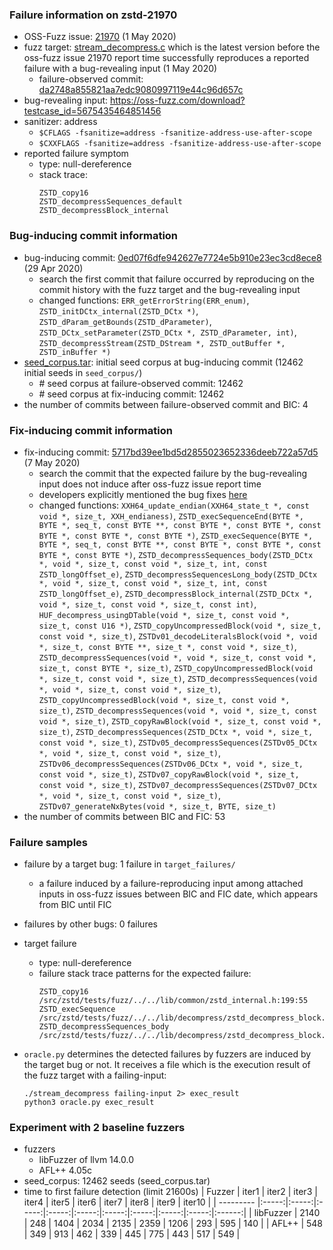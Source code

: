 ### Failure information on zstd-21970
- OSS-Fuzz issue: [21970](https://bugs.chromium.org/p/oss-fuzz/issues/detail?id=21970) (1 May 2020) 
- fuzz target: [stream_decompress.c](https://github.com/facebook/zstd/blob/da2748a855821aa7edc9080997119e44c96d657c/tests/fuzz/stream_decompress.c) which is the latest version before the oss-fuzz issue 21970 report time successfully reproduces a reported failure with a bug-revealing input (1 May 2020)
    - failure-observed commit: [da2748a855821aa7edc9080997119e44c96d657c](https://github.com/facebook/zstd/commit/da2748a855821aa7edc9080997119e44c96d657c) 
- bug-revealing input: https://oss-fuzz.com/download?testcase_id=5675435464851456
- sanitizer: address
    - `$CFLAGS -fsanitize=address -fsanitize-address-use-after-scope`
    - `$CXXFLAGS -fsanitize=address -fsanitize-address-use-after-scope`
- reported failure symptom 
    - type: null-dereference
    - stack trace:  
		```
		ZSTD_copy16  
		ZSTD_decompressSequences_default  
		ZSTD_decompressBlock_internal 
		```

### Bug-inducing commit information
- bug-inducing commit: [0ed07f6dfe942627e7724e5b910e23ec3cd8ece8](https://github.com/facebook/zstd/commit/0ed07f6dfe942627e7724e5b910e23ec3cd8ece8) (29 Apr 2020)
    - search the first commit that failure occurred by reproducing on the commit history with the fuzz target and the bug-revealing input
	- changed functions: `ERR_getErrorString(ERR_enum)`, `ZSTD_initDCtx_internal(ZSTD_DCtx *)`, `ZSTD_dParam_getBounds(ZSTD_dParameter)`, `ZSTD_DCtx_setParameter(ZSTD_DCtx *, ZSTD_dParameter, int)`, `ZSTD_decompressStream(ZSTD_DStream *, ZSTD_outBuffer *, ZSTD_inBuffer *)`
- [seed_corpus.tar](https://drive.google.com/file/d/1nCL1dTU1PPX-Bha9VJNp-Rekb5oNC5y0/view?usp=share_link): initial seed corpus at bug-inducing commit (12462 initial seeds in `seed_corpus/`)
	- \# seed corpus at failure-observed commit: 12462
	- \# seed corpus at fix-inducing commit: 12462
- the number of commits between failure-observed commit and BIC: 4

### Fix-inducing commit information
- fix-inducing commit: [5717bd39ee1bd5d2855023652336deeb722a57d5](https://github.com/facebook/zstd/commit/5717bd39ee1bd5d2855023652336deeb722a57d5) (7 May 2020)
    - search the commit that the expected failure by the bug-revealing input does not induce after oss-fuzz issue report time
	- developers explicitly mentioned the bug fixes [here](https://github.com/facebook/zstd/commit/5717bd39ee1bd5d2855023652336deeb722a57d5)
	- changed functions: `XXH64_update_endian(XXH64_state_t *, const void *, size_t, XXH_endianess)`, `ZSTD_execSequenceEnd(BYTE *, BYTE *, seq_t, const BYTE **, const BYTE *, const BYTE *, const BYTE *, const BYTE *, const BYTE *)`, `ZSTD_execSequence(BYTE *, BYTE *, seq_t, const BYTE **, const BYTE *, const BYTE *, const BYTE *, const BYTE *)`, `ZSTD_decompressSequences_body(ZSTD_DCtx *, void *, size_t, const void *, size_t, int, const ZSTD_longOffset_e)`, `ZSTD_decompressSequencesLong_body(ZSTD_DCtx *, void *, size_t, const void *, size_t, int, const ZSTD_longOffset_e)`, `ZSTD_decompressBlock_internal(ZSTD_DCtx *, void *, size_t, const void *, size_t, const int)`, `HUF_decompress_usingDTable(void *, size_t, const void *, size_t, const U16 *)`, `ZSTD_copyUncompressedBlock(void *, size_t, const void *, size_t)`, `ZSTDv01_decodeLiteralsBlock(void *, void *, size_t, const BYTE **, size_t *, const void *, size_t)`, `ZSTD_decompressSequences(void *, void *, size_t, const void *, size_t, const BYTE *, size_t)`, `ZSTD_copyUncompressedBlock(void *, size_t, const void *, size_t)`, `ZSTD_decompressSequences(void *, void *, size_t, const void *, size_t)`, `ZSTD_copyUncompressedBlock(void *, size_t, const void *, size_t)`, `ZSTD_decompressSequences(void *, void *, size_t, const void *, size_t)`, `ZSTD_copyRawBlock(void *, size_t, const void *, size_t)`, `ZSTD_decompressSequences(ZSTD_DCtx *, void *, size_t, const void *, size_t)`, `ZSTDv05_decompressSequences(ZSTDv05_DCtx *, void *, size_t, const void *, size_t)`, `ZSTDv06_decompressSequences(ZSTDv06_DCtx *, void *, size_t, const void *, size_t)`, `ZSTDv07_copyRawBlock(void *, size_t, const void *, size_t)`, `ZSTDv07_decompressSequences(ZSTDv07_DCtx *, void *, size_t, const void *, size_t)`, `ZSTDv07_generateNxBytes(void *, size_t, BYTE, size_t)`
- the number of commits between BIC and FIC: 53 

### Failure samples
- failure by a target bug: 1 failure in `target_failures/`
    - a failure induced by a failure-reproducing input among attached inputs in oss-fuzz issues between BIC and FIC date, which appears from BIC until FIC
- failures by other bugs: 0 failures 

- target failure 
    - type: null-dereference 
    - failure stack trace patterns for the expected failure:  
		```
		ZSTD_copy16 /src/zstd/tests/fuzz/../../lib/common/zstd_internal.h:199:55
		ZSTD_execSequence /src/zstd/tests/fuzz/../../lib/decompress/zstd_decompress_block.c:731:5
		ZSTD_decompressSequences_body /src/zstd/tests/fuzz/../../lib/decompress/zstd_decompress_block.c:1020:39
		```

- `oracle.py` determines the detected failures by fuzzers are induced by the target bug or not. It receives a file which is the execution result of the fuzz target with a failing-input:  
	```
	./stream_decompress failing-input 2> exec_result
	python3 oracle.py exec_result
	```

### Experiment with 2 baseline fuzzers 
- fuzzers
    - libFuzzer of llvm 14.0.0
    - AFL++ 4.05c
- seed_corpus: 12462 seeds (seed_corpus.tar)
- time to first failure detection (limit 21600s)
    |   Fuzzer  | iter1 | iter2 | iter3 | iter4 | iter5 | iter6 | iter7 | iter8 | iter9 | iter10 |
    | --------- |:-----:|:-----:|:-----:|:-----:|:-----:|:-----:|:-----:|:-----:|:-----:|:------:|
    | libFuzzer |  2140 |   248 |  1404 |  2034 |  2135 |  2359 |  1206 |   293 |   595 |    140 |
    |   AFL++   |   548 |   349 |   913 |   462 |   339 |   445 |   775 |   443 |   517 |    549 |

